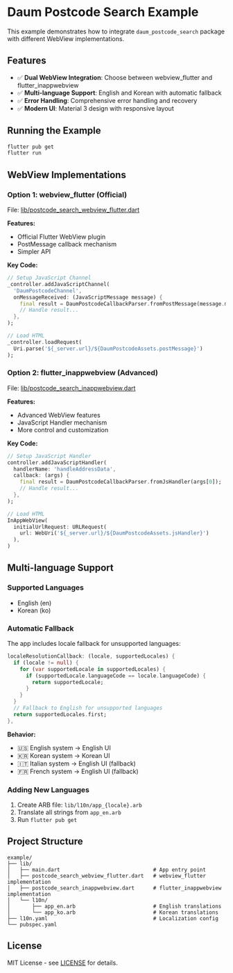 # Daum Postcode Search Example

This example demonstrates how to integrate `daum_postcode_search` package with different WebView implementations.

## Features

- ✅ **Dual WebView Integration**: Choose between webview_flutter and flutter_inappwebview
- ✅ **Multi-language Support**: English and Korean with automatic fallback
- ✅ **Error Handling**: Comprehensive error handling and recovery
- ✅ **Modern UI**: Material 3 design with responsive layout

## Running the Example

```bash
flutter pub get
flutter run
```

## WebView Implementations

### Option 1: webview_flutter (Official)

File: [lib/postcode_search_webview_flutter.dart](./lib/postcode_search_webview_flutter.dart)

**Features:**
- Official Flutter WebView plugin
- PostMessage callback mechanism
- Simpler API

**Key Code:**
```dart
// Setup JavaScript Channel
_controller.addJavaScriptChannel(
  'DaumPostcodeChannel',
  onMessageReceived: (JavaScriptMessage message) {
    final result = DaumPostcodeCallbackParser.fromPostMessage(message.message);
    // Handle result...
  },
);

// Load HTML
_controller.loadRequest(
  Uri.parse('${_server.url}/${DaumPostcodeAssets.postMessage}')
);
```

### Option 2: flutter_inappwebview (Advanced)

File: [lib/postcode_search_inappwebview.dart](./lib/postcode_search_inappwebview.dart)

**Features:**
- Advanced WebView features
- JavaScript Handler mechanism
- More control and customization

**Key Code:**
```dart
// Setup JavaScript Handler
controller.addJavaScriptHandler(
  handlerName: 'handleAddressData',
  callback: (args) {
    final result = DaumPostcodeCallbackParser.fromJsHandler(args[0]);
    // Handle result...
  },
);

// Load HTML
InAppWebView(
  initialUrlRequest: URLRequest(
    url: WebUri('${_server.url}/${DaumPostcodeAssets.jsHandler}')
  ),
)
```

## Multi-language Support

### Supported Languages
- English (en)
- Korean (ko)

### Automatic Fallback

The app includes locale fallback for unsupported languages:

```dart
localeResolutionCallback: (locale, supportedLocales) {
  if (locale != null) {
    for (var supportedLocale in supportedLocales) {
      if (supportedLocale.languageCode == locale.languageCode) {
        return supportedLocale;
      }
    }
  }
  // Fallback to English for unsupported languages
  return supportedLocales.first;
},
```

**Behavior:**
- 🇺🇸 English system → English UI
- 🇰🇷 Korean system → Korean UI
- 🇮🇹 Italian system → English UI (fallback)
- 🇫🇷 French system → English UI (fallback)

### Adding New Languages

1. Create ARB file: `lib/l10n/app_{locale}.arb`
2. Translate all strings from `app_en.arb`
3. Run `flutter pub get`

## Project Structure

```
example/
├── lib/
│   ├── main.dart                              # App entry point
│   ├── postcode_search_webview_flutter.dart   # webview_flutter implementation
│   ├── postcode_search_inappwebview.dart      # flutter_inappwebview implementation
│   └── l10n/
│       ├── app_en.arb                         # English translations
│       └── app_ko.arb                         # Korean translations
├── l10n.yaml                                  # Localization config
└── pubspec.yaml
```

## License

MIT License - see [LICENSE](../LICENSE) for details.
